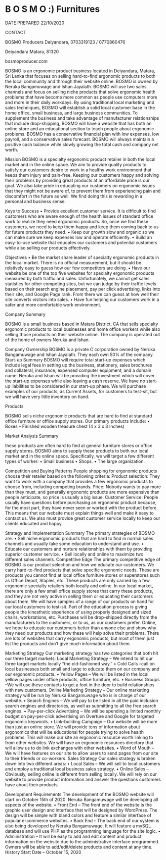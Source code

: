 
# B O S M O  :) Furnitures  






DATE PREPARED
22/10/2020




CONTACT

BOSMO Producers
Deiyandara,
0703319123 / 0770860476

Deiyandara
Matara, 81320

bosmoproducer.com










BOSMO is an ergonomic product business located in Deiyandara, Matara, Sri Lanka that focuses on selling hard-to-find ergonomic products to both the local community and through their website online. BOSMO is owned by Neruka Bangamuwage and Ishan Jayalath.
BOSMO will use two sales channels and focus on selling niche products that solve ergonomic health problems that have become more common as people use computers more and more in their daily workdays. By using traditional local marketing and sales techniques, BOSMO will establish a solid local customer base in the home office, small business, and large business communities. To supplement the business and take advantage of manufacturer relationships that include drop-shipping, BOSMO will have a website that has both an online store and an educational section to teach people about ergonomic problems.
BOSMO has a conservative financial plan with low expenses, low payroll, and a conservative sales forecast. BOSMO will always maintain a positive cash balance while slowly growing the total cash and company net worth.


Mission
BOSMO is a specialty ergonomic product retailer in both the local market and in the online space. We aim to provide quality products to satisfy our customers desire to work in a healthy work environment that keeps them injury and pain-free. Keeping our customers happy and solving their problems by providing great products at an affordable price is our goal.
We also take pride in educating our customers on ergonomic issues that they might not be aware of, to prevent them from experiencing pain and discomfort in the future as well. We find doing this is rewarding in a personal and business sense.




Keys to Success
•	Provide excellent customer service. It is difficult to find customers who are aware enough of the health issues of standard office work to realize they need ergonomic products. So, once we find these customers, we need to keep them happy and keep them coming back to us for future products they need.
•	Keep our growth slow and organic so we can make sure we keep expenses low and operate efficiently.
•	Build an easy-to-use website that educates our customers and potential customers while also selling our products effectively.

Objectives
•	Be the market share leader of specialty ergonomic products in the local market. There is no official measurement, but it should be relatively easy to guess how our few competitors are doing.
•	Have our website be one of the top five websites for specialty ergonomic products measured by both traffic and sales. Unfortunately, we cannot get sales statistics for other competing sites, but we can judge by their traffic levels based on their search engine placement, pay per click advertising, links into their site, and Google Page rank. From there we can guess at how well their site converts visitors into sales.
•	Have fun helping our customers work in a safer and more comfortable work environment.



Company Summary 


BOSMO is a small business based in Matara District, CA that sells specialty ergonomic products to local businesses and home office workers while also selling those products on their website online. The company is operated out of the home of owners Neruka and Ishan.

Company Ownership
BOSMO is a private C corporation owned by Neruka Bangamuwage and Ishan Jayalath. They each own 50% of the company.
Start-up Summary
BOSMO will require total start-up expenses which include legal fees in setting up the business, stationery, sales brochures and collateral, insurance, expensed computer equipment, and a domain name.
Neruka and Ishan will be providing the investment which will cover the start-up expenses while also leaving a cash reserve. We have no start-up liabilities to be considered in our start-up phase. We will purchase examples of our products, as Current Assets, for customers to test-sit, but we will have very little inventory on hand.

Products

BOSMO sells niche ergonomic products that are hard to find at standard office furniture or office supply stores. Our primary products include:
•	Boxes – Finished wooden treasure chest (4 x 3 x 3 Inches)


Market Analysis Summary 

these products are often hard to find at general furniture stores or office supply stores. BOSMO aims to supply these products to both our local market and in the online space.
Specifically, we will target a few different types of worker:
•	Small business
•	Shops.
•	The large organization.

Competition and Buying Patterns
People shopping for ergonomic products choose their retailer based on the following criteria:
Product selection: They want to work with a company that provides a few ergonomic products to choose from, including competing brands.
Price: Nobody wants to pay more than they must, and generally ergonomic products are more expensive than people anticipate, so price is usually a big issue.
Customer Service: People usually have questions before purchasing an ergonomic product because, for the most part, they have never seen or worked with the product before. This means that our website must explain things well and make it easy to contact us. We also must provide great customer service locally to keep our clients educated and happy.


Strategy and Implementation Summary
The primary strategies of BOSMO are:
•	Sell niche ergonomic products that are hard to find in normal sales channels and usually take some education to understand and use.
•	Educate our customers and nurture relationships with them by providing superior customer service.
•	Sell locally and online to maximize two different sales channels.
 Competitive Edge
The primary competitive edge of BOSMO is our product selection and how we educate our customers. We carry hard-to-find products that solve specific ergonomic needs. These are products you cannot find at local office furniture stores or superstores such as Office Depot, Staples, etc. These products are only carried by a few ergonomic specialty retailers both locally and online. In our local market, there are only a few small office supply stores that carry these products, and they are not very active in selling them or educating their customers about them.
We will have samples of a range of our products on hand for our local customers to test-sit. Part of the education process is giving people the kinesthetic experience of using properly designed and sized chairs, workstations, etc. Purchases will be drop-shipped directly from the manufacturers to the customers, or to us, as our customers prefer. 
Online, we hope to educate our customers better than anyone else and show why they need our products and how these will help solve their problems. There are lots of websites that carry ergonomic products, but most of them just list the products and don’t give much information about them. 



Marketing Strategy
Our marketing strategy has two categories that both hit our three target markets:
Local Marketing Strategy – We intend to hit our three target markets locally “the old-fashioned way.” 
•	Cold Calls –call on local businesses both small and large to educate them on our company and our ergonomic products.
•	Yellow Pages – We will be listed in the local yellow pages under office products, office furniture, etc.
•	Business Groups –We will use these contacts to get a foot in the door to build relationships with new customers.
Online Marketing Strategy – Our online marketing strategy will be run by Neruka Bangamuwage who is in charge of our website.
•	Search Engines – We will pay to be listed in all the paid inclusion search engines and directories, as well as submitting to all the free search engines.
•	Pay-per-click Advertising – We will be spending a limited monthly budget on pay-per-click advertising on Overture and Google for targeted ergonomic keywords.
•	Link-building Campaign – Our website will be more than just an online store. We will provide tons of information about ergonomics that will be educational for people trying to solve health problems. This will make our site an ergonomic resource worth linking to from other websites. We will have an ergonomic resources directory that will allow us to do link exchanges with other websites.
•	Word of Mouth – We will have features on our site to allow users to send pages from our site to their friends or co-workers.
Sales Strategy
Our sales strategy is broken down into two different areas:
•	Local Sales – We will sell to local customers and employ a traditional local business sales strategy. 
•	Online Sales – Obviously, selling online is different from selling locally. We will rely on our website to provide product information and answer the questions customers have about their products. 




Development Requirements
The development of the BOSMO website will start on October 15th of 2020. Neruka Bangamuwage will be developing all aspects of the website.
•	Front End – The front end of the website is the graphic user design and interface that will be designed by WordPress. The design will be simple with bland colors and feature a similar interface of popular e-commerce websites.
•	Back End – The back end of our system is also being developed by Neruka Bangamuwage. It will feature a mySQL database and will use PHP as the programming language for the site logic. 
•	Administration – It will be easy to add and edit content and product information on the website due to the administrative interface programmed. Owners will be able to add/edit/delete products and content at any time.
History
Start Date – October 15, 2020





